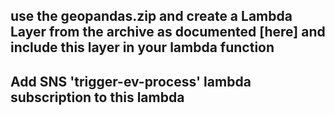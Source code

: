 ## use the geopandas.zip and create a Lambda Layer from the archive as documented [here] and include this layer in your lambda function

## Add SNS 'trigger-ev-process' lambda subscription to this lambda 